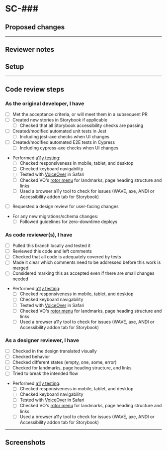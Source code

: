 # SC-###

<!--
    If applicable, insert the Shortcut story number in the markdown header above.
    The hyperlink will be filled in by GitHub magic ([autolink references](https://docs.github.com/en/repositories/managing-your-repositorys-settings-and-features/managing-repository-settings/configuring-autolinks-to-reference-external-resources))
--->

## Proposed changes

<!-- description and/or list of proposed changes -->

---

<!--
    Please add/remove/edit any of the template below to fit the needs
    of this specific PR
--->

## Reviewer notes

<!--
    Is there anything you would like reviewers to give additional scrutiny?
--->

## Setup

<!--
    Add any steps or code to run in this section to help others run your code:

    ```sh
    echo "Code goes here"
    ```
--->

---

## Code review steps

### As the original developer, I have

- [ ] Met the acceptance criteria, or will meet them in a subsequent PR
- [ ] Created new stories in Storybook if applicable
  - [ ] Checked that all Storybook accessibility checks are passing
- [ ] Created/modified automated unit tests in Jest
  - [ ] Including jest-axe checks when UI changes
- [ ] Created/modified automated E2E tests in Cypress
  - [ ] Including cypress-axe checks when UI changes
- Performed [a11y testing](https://github.com/trussworks/accessibility/blob/master/sample_a11y_testing_process.md):
  - [ ] Checked responsiveness in mobile, tablet, and desktop
  - [ ] Checked keyboard navigability
  - [ ] Tested with [VoiceOver](https://dequeuniversity.com/screenreaders/voiceover-keyboard-shortcuts) in Safari
  - [ ] Checked VO's [rotor menu](https://github.com/trussworks/accessibility/blob/master/README.md#how-to-use-the-rotor-menu) for landmarks, page heading structure and links
  - [ ] Used a browser a11y tool to check for issues (WAVE, axe, ANDI or Accessibility addon tab for Storybook)
- [ ] Requested a design review for user-facing changes
- For any new migrations/schema changes:
  - [ ] Followed guidelines for zero-downtime deploys

### As code reviewer(s), I have

- [ ] Pulled this branch locally and tested it
- [ ] Reviewed this code and left comments
- [ ] Checked that all code is adequately covered by tests
- [ ] Made it clear which comments need to be addressed before this work is merged
- [ ] Considered marking this as accepted even if there are small changes needed
- Performed [a11y testing](https://github.com/trussworks/accessibility/blob/master/sample_a11y_testing_process.md):
  - [ ] Checked responsiveness in mobile, tablet, and desktop
  - [ ] Checked keyboard navigability
  - [ ] Tested with [VoiceOver](https://dequeuniversity.com/screenreaders/voiceover-keyboard-shortcuts) in Safari
  - [ ] Checked VO's [rotor menu](https://github.com/trussworks/accessibility/blob/master/README.md#how-to-use-the-rotor-menu) for landmarks, page heading structure and links
  - [ ] Used a browser a11y tool to check for issues (WAVE, axe, ANDI or Accessibility addon tab for Storybook)

### As a designer reviewer, I have

- [ ] Checked in the design translated visually
- [ ] Checked behavior
- [ ] Checked different states (empty, one, some, error)
- [ ] Checked for landmarks, page heading structure, and links
- [ ] Tried to break the intended flow
- Performed [a11y testing](https://github.com/trussworks/accessibility/blob/master/sample_a11y_testing_process.md):
  - [ ] Checked responsiveness in mobile, tablet, and desktop
  - [ ] Checked keyboard navigability
  - [ ] Tested with [VoiceOver](https://dequeuniversity.com/screenreaders/voiceover-keyboard-shortcuts) in Safari
  - [ ] Checked VO's [rotor menu](https://github.com/trussworks/accessibility/blob/master/README.md#how-to-use-the-rotor-menu) for landmarks, page heading structure and links
  - [ ] Used a browser a11y tool to check for issues (WAVE, axe, ANDI or Accessibility addon tab for Storybook)

---

## Screenshots

<!-- If this PR makes visible interface changes, an image of the finished interface can help reviewers
and casual observers understand the context of the changes.
A before image is optional and can be included at the submitter's discretion.

Consider using an animated image to show an entire workflow.
You may want to use GIPHY CAPTURE for this! 📸

_Please frame images to show useful context but also highlight the affected regions._
--->
